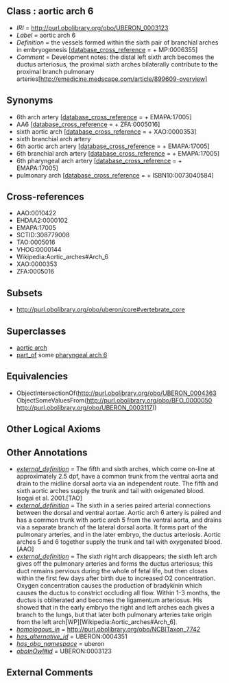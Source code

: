 
## Class : aortic arch 6

 * *IRI* = http://purl.obolibrary.org/obo/UBERON_0003123
 * *Label* = aortic arch 6
 * *Definition* = the vessels formed within the sixth pair of branchial arches in embryogenesis [[database_cross_reference](../../ef/oboInOwl#hasDbXref.md) =  + MP:0006355]
 * *Comment* = Development notes: the distal left sixth arch becomes the ductus arteriosus, the proximal sixth arches bilaterally contribute to the proximal branch pulmonary arteries[http://emedicine.medscape.com/article/899609-overview]

## Synonyms

 * 6th arch artery [[database_cross_reference](../../ef/oboInOwl#hasDbXref.md) =  + EMAPA:17005]
 * AA6 [[database_cross_reference](../../ef/oboInOwl#hasDbXref.md) =  + ZFA:0005016]
 * sixth aortic arch [[database_cross_reference](../../ef/oboInOwl#hasDbXref.md) =  + XAO:0000353]
 * sixth branchial arch artery
 * 6th aortic arch artery [[database_cross_reference](../../ef/oboInOwl#hasDbXref.md) =  + EMAPA:17005]
 * 6th branchial arch artery [[database_cross_reference](../../ef/oboInOwl#hasDbXref.md) =  + EMAPA:17005]
 * 6th pharyngeal arch artery [[database_cross_reference](../../ef/oboInOwl#hasDbXref.md) =  + EMAPA:17005]
 * pulmonary arch [[database_cross_reference](../../ef/oboInOwl#hasDbXref.md) =  + ISBN10:0073040584]

## Cross-references

 * AAO:0010422
 * EHDAA2:0000102
 * EMAPA:17005
 * SCTID:308779008
 * TAO:0005016
 * VHOG:0000144
 * Wikipedia:Aortic_arches#Arch_6
 * XAO:0000353
 * ZFA:0005016

## Subsets

 * http://purl.obolibrary.org/obo/uberon/core#vertebrate_core

## Superclasses

 * [aortic arch](../../UBERON/63/UBERON_0004363.md)
 * [part_of](../../BFO/50/BFO_0000050.md) some [pharyngeal arch 6](../../UBERON/17/UBERON_0003117.md)

## Equivalencies

 * ObjectIntersectionOf(<http://purl.obolibrary.org/obo/UBERON_0004363> ObjectSomeValuesFrom(<http://purl.obolibrary.org/obo/BFO_0000050> <http://purl.obolibrary.org/obo/UBERON_0003117>))

## Other Logical Axioms


## Other Annotations

 * *[external_definition](../../UBPROP/01/UBPROP_0000001.md)* = The fifth and sixth arches, which come on-line at approximately 2.5 dpf, have a common trunk from the ventral aorta and drain to the midline dorsal aorta via an independent route. The fifth and sixth aortic arches supply the trunk and tail with oxigenated blood. Isogai et al. 2001.[TAO]
 * *[external_definition](../../UBPROP/01/UBPROP_0000001.md)* = The sixth in a series paired arterial connections between the dorsal and ventral aortae. Aortic arch 6 artery is paired and has a common trunk with aortic arch 5 from the ventral aorta, and drains via a separate branch of the lateral dorsal aorta. It forms part of the pulmonary arteries, and in the later embryo, the ductus arteriosis. Aortic arches 5 and 6 together supply the trunk and tail with oxygenated blood.[AAO]
 * *[external_definition](../../UBPROP/01/UBPROP_0000001.md)* = The sixth right arch disappears; the sixth left arch gives off the pulmonary arteries and forms the ductus arteriosus; this duct remains pervious during the whole of fetal life, but then closes within the first few days after birth due to increased O2 concentration. Oxygen concentration causes the production of bradykinin which causes the ductus to constrict occluding all flow. Within 1-3 months, the ductus is obliterated and becomes the ligamentum arteriosus. His showed that in the early embryo the right and left arches each gives a branch to the lungs, but that later both pulmonary arteries take origin from the left arch[WP][Wikipedia:Aortic_arches#Arch_6].
 * *[homologous_in](../../core#homologous/in/core#homologous_in.md)* = http://purl.obolibrary.org/obo/NCBITaxon_7742
 * *[has_alternative_id](../../Id/oboInOwl#hasAlternativeId.md)* = UBERON:0004351
 * *[has_obo_namespace](../../ce/oboInOwl#hasOBONamespace.md)* = uberon
 * *[oboInOwl#id](../../id/oboInOwl#id.md)* = UBERON:0003123

## External Comments

